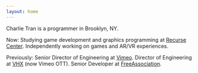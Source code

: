 ```yaml
---
layout: home
---
```


Charlie Tran is a programmer in Brooklyn, NY.
 
Now: Studying game development and graphics programming at [Recurse
Center](https://recurse.com). Independently working on games and AR/VR
experiences.

Previously: Senior Director of Engineering at [Vimeo](https://vimeo.com).
Director of Engineering at [VHX](https://ott.vimeo.com) (now Vimeo OTT).
Senior Developer at [FreeAssociation](https://freeassociation.is/).
